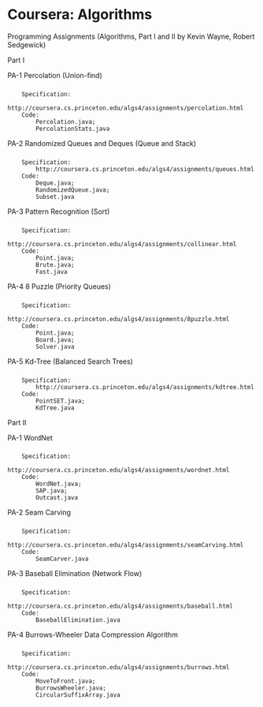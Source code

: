 Coursera: Algorithms
===================

Programming Assignments (Algorithms, Part I and II by Kevin Wayne, Robert Sedgewick)

Part I

PA-1 Percolation (Union-find)
###
		Specification: 
			http://coursera.cs.princeton.edu/algs4/assignments/percolation.html
		Code:
			Percolation.java;
			PercolationStats.java
	
PA-2 Randomized Queues and Deques (Queue and Stack)
###
		Specification:
			http://coursera.cs.princeton.edu/algs4/assignments/queues.html
		Code:
			Deque.java;
			RandomizedQueue.java;
			Subset.java

PA-3 Pattern Recognition (Sort)
###
		Specification:
			http://coursera.cs.princeton.edu/algs4/assignments/collinear.html
		Code:
			Point.java;
			Brute.java;
			Fast.java

PA-4 8 Puzzle (Priority Queues)
###
		Specification:
			http://coursera.cs.princeton.edu/algs4/assignments/8puzzle.html
		Code:
			Point.java;
			Board.java;
			Solver.java

PA-5 Kd-Tree (Balanced Search Trees)
###
		Specification:
			http://coursera.cs.princeton.edu/algs4/assignments/kdtree.html
		Code:
			PointSET.java;
			KdTree.java

Part II

PA-1 WordNet
###
		Specification: 
			http://coursera.cs.princeton.edu/algs4/assignments/wordnet.html
		Code:
			WordNet.java;
			SAP.java;
			Outcast.java

PA-2 Seam Carving
###
		Specification: 
			http://coursera.cs.princeton.edu/algs4/assignments/seamCarving.html
		Code:
			SeamCarver.java
	
PA-3 Baseball Elimination (Network Flow)
###
		Specification: 
			http://coursera.cs.princeton.edu/algs4/assignments/baseball.html
		Code:
			BaseballElimination.java
	
PA-4 Burrows-Wheeler Data Compression Algorithm
###
		Specification: 
			http://coursera.cs.princeton.edu/algs4/assignments/burrows.html
		Code:
			MoveToFront.java;
			BurrowsWheeler.java;
			CircularSuffixArray.java